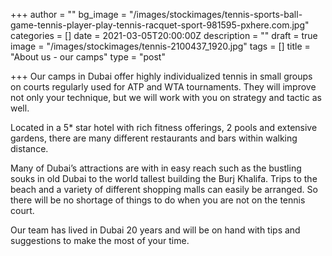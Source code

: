 +++
author = ""
bg_image = "/images/stockimages/tennis-sports-ball-game-tennis-player-play-tennis-racquet-sport-981595-pxhere.com.jpg"
categories = []
date = 2021-03-05T20:00:00Z
description = ""
draft = true
image = "/images/stockimages/tennis-2100437_1920.jpg"
tags = []
title = "About us - our camps"
type = "post"

+++
Our camps in Dubai offer highly individualized tennis in small groups on courts regularly used for ATP and WTA tournaments. They will improve not only your technique, but we will work with you on strategy and tactic as well.

Located in a 5* star hotel with rich fitness offerings, 2 pools and extensive gardens, there are many different restaurants and bars within walking distance.

Many of Dubai’s attractions are with in easy reach such as the bustling souks in old Dubai to the world tallest building the Burj Khalifa. Trips to the beach and a variety of different shopping malls can easily be arranged. So there will be no shortage of things to do when you are not on the tennis court.

Our team has lived in Dubai 20 years and will be on hand with tips and suggestions to make the most of your time.